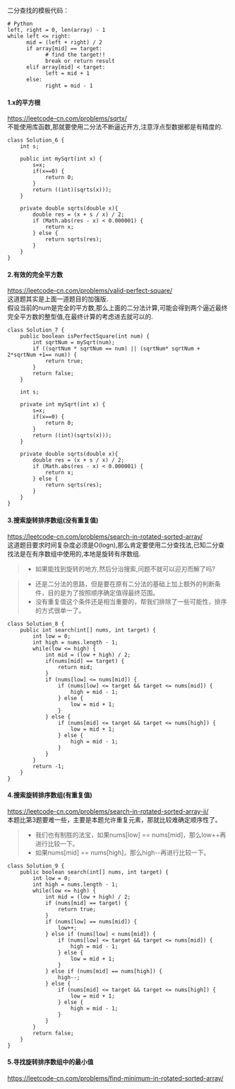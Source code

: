 二分查找的模板代码：
```
# Python
left, right = 0, len(array) - 1 
while left <= right: 
      mid = (left + right) / 2 
      if array[mid] == target: 
            # find the target!! 
            break or return result 
      elif array[mid] < target: 
            left = mid + 1 
      else: 
            right = mid - 1
```

#### 1.x的平方根
https://leetcode-cn.com/problems/sqrtx/ <br>
不能使用库函数,那就要使用二分法不断逼近开方,注意浮点型数据都是有精度的.
```
class Solution_6 {
    int s;

    public int mySqrt(int x) {
        s=x;
        if(x==0) {
            return 0;
        }
        return ((int)(sqrts(x)));
    }

    private double sqrts(double x){
        double res = (x + s / x) / 2;
        if (Math.abs(res - x) < 0.000001) {
            return x;
        } else {
            return sqrts(res);
        }
    }
}
```

#### 2.有效的完全平方数
https://leetcode-cn.com/problems/valid-perfect-square/ <br>
这道题其实是上面一道题目的加强版.<br>
假设当前的num是完全的平方数,那么上面的二分法计算,可能会得到两个逼近最终完全平方数的整型值,在最终计算的考虑进去就可以的.
```
class Solution_7 {
    public boolean isPerfectSquare(int num) {
        int sqrtNum = mySqrt(num);
        if ((sqrtNum * sqrtNum == num) || (sqrtNum* sqrtNum + 2*sqrtNum +1== num)) {
            return true;
        }
        return false;
    }

    int s;

    private int mySqrt(int x) {
        s=x;
        if(x==0) {
            return 0;
        }
        return ((int)(sqrts(x)));
    }

    private double sqrts(double x){
        double res = (x + s / x) / 2;
        if (Math.abs(res - x) < 0.000001) {
            return x;
        } else {
            return sqrts(res);
        }
    }
}
```

#### 3.搜索旋转排序数组(没有重复值)
https://leetcode-cn.com/problems/search-in-rotated-sorted-array/ <br>
这道题目要求时间复杂度必须是O(logn),那么肯定要使用二分查找法,已知二分查找法是在有序数组中使用的,本地是旋转有序数组.
> * 如果能找到旋转的地方,然后分治搜索,问题不就可以迎刃而解了吗?

> * 还是二分法的思路，但是要在原有二分法的基础上加上额外的判断条件，目的是为了按照顺序确定值得最终范围。
> * 没有重复值这个条件还是相当重要的，帮我们排除了一些可能性，排序的方式很单一了。
```
class Solution_8 {
    public int search(int[] nums, int target) {
        int low = 0;
        int high = nums.length - 1;
        while(low <= high) {
            int mid = (low + high) / 2;
            if(nums[mid] == target) {
                return mid;
            }
            if (nums[low] <= nums[mid]) {
                if (nums[low] <= target && target <= nums[mid]) {
                    high = mid - 1;
                } else {
                    low = mid + 1;
                }
            } else {
                if (nums[mid] <= target && target <= nums[high]) {
                    low = mid + 1;
                } else {
                    high = mid - 1;
                }
            }
        }
        return -1;
    }
}
```

#### 4.搜索旋转排序数组(有重复值)
https://leetcode-cn.com/problems/search-in-rotated-sorted-array-ii/ <br>
本题比第3题要难一些，主要是本题允许重复元素，那就比较难确定顺序性了。<br>
> * 我们也有制胜的法宝，如果nums[low] == nums[mid]，那么low++再进行比较一下。
> * 如果nums[mid] == nums[high]，那么high--再进行比较一下。
```
class Solution_9 {
    public boolean search(int[] nums, int target) {
        int low = 0;
        int high = nums.length - 1;
        while(low <= high) {
            int mid = (low + high) / 2;
            if (nums[mid] == target) {
                return true;
            }
            if (nums[low] == nums[mid]) {
                low++;
            } else if (nums[low] < nums[mid]) {
                if (nums[low] <= target && target <= nums[mid]) {
                    high = mid - 1;
                } else {
                    low = mid + 1;
                }
            } else if (nums[mid] == nums[high]) {
                high--;
            } else {
                if (nums[mid] <= target && target <= nums[high]) {
                    low = mid + 1;
                } else {
                    high = mid - 1;
                }
            }
        }
        return false;
    }
}
```

#### 5.寻找旋转排序数组中的最小值
https://leetcode-cn.com/problems/find-minimum-in-rotated-sorted-array/ <br>



